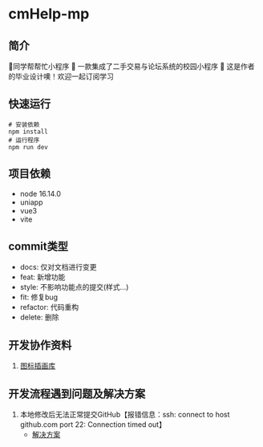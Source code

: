 # cmHelp-mp
## 简介
:book:同学帮帮忙小程序
:thought_balloon: 一款集成了二手交易与论坛系统的校园小程序
:speech_balloon: 这是作者的毕业设计噢！欢迎一起订阅学习

## 快速运行
```
# 安装依赖
npm install
# 运行程序
npm run dev
```

## 项目依赖
- node 16.14.0
- uniapp
- vue3
- vite

## commit类型
- docs: 仅对文档进行变更
- feat: 新增功能
- style: 不影响功能点的提交(样式...)
- fit: 修复bug
- refactor: 代码重构
- delete: 删除

## 开发协作资料
1. [图标插画库](https://www.iconfont.cn/)

## 开发流程遇到问题及解决方案
1. 本地修改后无法正常提交GitHub【报错信息：ssh: connect to host github.com port 22: Connection timed out】
    - [解决方案](https://docs.github.com/zh/authentication/troubleshooting-ssh/using-ssh-over-the-https-port)